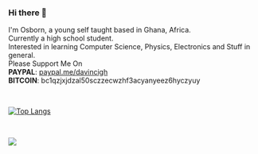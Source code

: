 ### Hi there 👋

I'm Osborn, a young self taught based in Ghana, Africa.<br>
Currently a high school student.<br>
Interested in learning Computer Science, Physics, Electronics and Stuff in general.<br>
Please Support Me On<br>
<b>PAYPAL</b>:    [paypal.me/davincigh](https://www.paypal.me/davincigh)    
<b>BITCOIN</b>:   bc1qzjxjdzal50sczzecwzhf3acyanyeez6hyczyuy <br>

<br>

[![Top Langs](https://github-readme-stats.vercel.app/api/top-langs/?username=osborngh&layout=compact&langs_count=8&hide=html,css,javaScript)](https://github.com/osborngh/github-readme-stats)

<br>

![](https://komarev.com/ghpvc/?username=osborngh)
